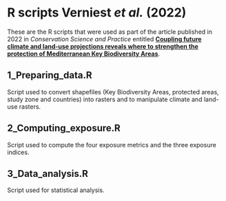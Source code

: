# R scripts Verniest *et al.* (2022)

These are the R scripts that were used as part of the article published in 2022 in *Conservation Science and Practice* entitled [**Coupling future climate and land‐use projections reveals where to strengthen the protection of Mediterranean Key Biodiversity Areas**](https://conbio.onlinelibrary.wiley.com/doi/full/10.1111/csp2.12807).

## 1_Preparing_data.R
Script used to convert shapefiles (Key Biodiversity Areas, protected areas, study zone and countries) into rasters and to manipulate climate and land-use rasters.

## 2_Computing_exposure.R
Script used to compute the four exposure metrics and the three exposure indices.

## 3_Data_analysis.R
Script used for statistical analysis.
